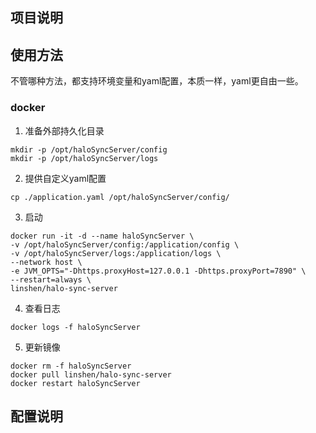 
## 项目说明

## 使用方法
不管哪种方法，都支持环境变量和yaml配置，本质一样，yaml更自由一些。
### docker
1. 准备外部持久化目录
```shell
mkdir -p /opt/haloSyncServer/config
mkdir -p /opt/haloSyncServer/logs

```
2. 提供自定义yaml配置
```shell
cp ./application.yaml /opt/haloSyncServer/config/

```

3. 启动
```shell
docker run -it -d --name haloSyncServer \
-v /opt/haloSyncServer/config:/application/config \
-v /opt/haloSyncServer/logs:/application/logs \
--network host \
-e JVM_OPTS="-Dhttps.proxyHost=127.0.0.1 -Dhttps.proxyPort=7890" \
--restart=always \
linshen/halo-sync-server

```
4. 查看日志
```shell
docker logs -f haloSyncServer
```
5. 更新镜像
```shell
docker rm -f haloSyncServer
docker pull linshen/halo-sync-server 
docker restart haloSyncServer

```

## 配置说明